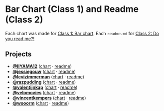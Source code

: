 # Bar Chart (Class 1) and Readme (Class 2)

Each chart was made for [Class 1: Bar chart](https://github.com/cmda-fe3/course-17-18/blob/master/class-1.md#bar-chart). Each `readme.md` for [Class 2: Do you read me?!](https://github.com/cmda-fe3/course-17-18/blob/master/class-2.md#do-you-read-me)

## Projects

-   [**@IIYAMA12**](https://github.com/IIYAMA12) ([chart](https://cmda-fe3.github.io/course-17-18/class-1-bar/IIYAMA12) · [readme](https://github.com/cmda-fe3/course-17-18/blob/master/site/class-1-bar/IIYAMA12#readme))
-   [**@jessiegouw**](https://github.com/jessiegouw) ([chart](https://cmda-fe3.github.io/course-17-18/class-1-bar/jessiegouw) · [readme](https://github.com/cmda-fe3/course-17-18/blob/master/site/class-1-bar/jessiegouw#readme))
-   [**@levizimmerman**](https://github.com/levizimmerman) ([chart](https://cmda-fe3.github.io/course-17-18/class-1-bar/levizimmerman) · [readme](https://github.com/cmda-fe3/course-17-18/blob/master/site/class-1-bar/levizimmerman#readme))
-   [**@razpudding**](https://github.com/razpudding) ([chart](https://cmda-fe3.github.io/course-17-18/class-1-bar/razpudding) · [readme](https://github.com/cmda-fe3/course-17-18/blob/master/site/class-1-bar/razpudding#readme))
-   [**@valentijnkap**](https://github.com/valentijnkap) ([chart](https://cmda-fe3.github.io/course-17-18/class-1-bar/valentijnkap) · [readme](https://github.com/cmda-fe3/course-17-18/blob/master/site/class-1-bar/valentijnkap#readme))
-   [**@velomovies**](https://github.com/velomovies) ([chart](https://cmda-fe3.github.io/course-17-18/class-1-bar/velomovies) · [readme](https://github.com/cmda-fe3/course-17-18/blob/master/site/class-1-bar/velomovies#readme))
-   [**@vincentkempers**](https://github.com/vincentkempers) ([chart](https://cmda-fe3.github.io/course-17-18/class-1-bar/vincentkempers) · [readme](https://github.com/cmda-fe3/course-17-18/blob/master/site/class-1-bar/vincentkempers#readme))
-   [**@wooorm**](https://github.com/wooorm) ([chart](https://cmda-fe3.github.io/course-17-18/class-1-bar/wooorm) · [readme](https://github.com/cmda-fe3/course-17-18/blob/master/site/class-1-bar/wooorm#readme))
